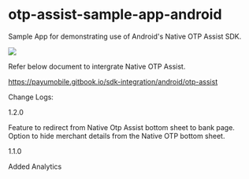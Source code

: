 # otp-assist-sample-app-android
 
Sample App for demonstrating use of Android's Native OTP Assist SDK.

![](https://media.giphy.com/media/QnKcp31bIgRgvP27Kb/giphy.gif)

Refer below document to intergrate Native OTP Assist.

https://payumobile.gitbook.io/sdk-integration/android/otp-assist


Change Logs:

1.2.0

Feature to redirect from Native Otp Assist bottom sheet to bank page.
Option to hide merchant details from the Native OTP bottom sheet.



1.1.0

Added Analytics


